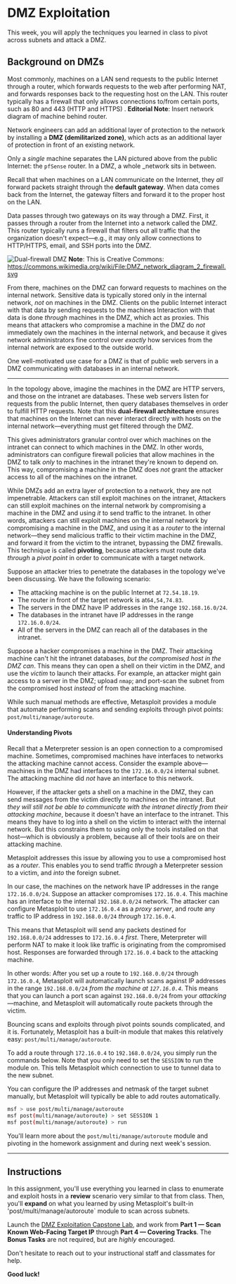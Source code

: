 # DMZ Exploitation
This week, you will apply the techniques you learned in class to pivot across subnets and attack a DMZ.

## Background on DMZs
Most commonly, machines on a LAN send requests to the public Internet through a router, which forwards requests to the web after performing NAT, and forwards responses back to the requesting host on the LAN. This router typically has a firewall that only allows connections to/from certain ports, such as 80 and 443 (HTTP and HTTPS) .
**Editorial Note**: Insert network diagram of machine behind router.

Network engineers can add an additional layer of protection to the network by installing a **DMZ (demilitarized zone)**, which acts as an additional layer of protection in front of an existing network.

Only a _single_ machine separates the LAN pictured above from the public Internet: the `pfSense` router. In a DMZ, a whole _network sits in between.

Recall that when machines on a LAN communicate on the Internet, they _all_ forward packets straight through the **default gateway**. When data comes back from the Internet, the gateway filters and forward it to the proper host on the LAN.

Data passes through two gateways on its way through a DMZ. First, it passes through a router from the Internet into a network called the DMZ.  This router typically runs a firewall that filters out all traffic that the organization doesn't expect—e.g., it may only allow connections to HTTP/HTTPS, email, and SSH ports into the DMZ.

  ![Dual-firewall DMZ](https://upload.wikimedia.org/wikipedia/commons/thumb/6/60/DMZ_network_diagram_2_firewall.svg/960px-DMZ_network_diagram_2_firewall.svg.png)
  **Note**: This is Creative Commons: https://commons.wikimedia.org/wiki/File:DMZ_network_diagram_2_firewall.svg

From there, machines on the DMZ can forward requests to machines on the  internal network. Sensitive data is typically stored only in the internal network, _not_ on machines in the DMZ. Clients on the public Internet interact with that data by sending requests to the machines Interaction with that data is done _through_ machines in the DMZ, which act as proxies. This means that attackers who compromise a machine in the DMZ do _not_ immediately own the machines in the internal network, and because it gives network administrators fine control over _exactly_ how services from the internal network are exposed to the outside world.

One well-motivated use case for a DMZ is that of public web servers in a DMZ communicating with databases in an internal network.

---

In the topology above, imagine the machines in the DMZ are HTTP servers, and those on the intranet are databases. These web servers listen for requests from the public Internet, then query databases themselves in order to fulfill HTTP requests. Note that this **dual-firewall architecture** ensures that machines on the Internet can never interact directly with hosts on the internal network—everything must get filtered through the DMZ.

This gives administrators granular control over which machines on the intranet can connect to which machines in the DMZ. In other words, administrators can configure firewall policies that allow machines in the DMZ to talk _only_ to machines in the intranet they're known to depend on. This way, compromising a machine in the DMZ does _not_ grant the attacker  access to all of the machines on the intranet.

While DMZs add an extra layer of protection to a network, they are not impenetrable. Attackers can still exploit machines on the intranet, Attackers can still exploit machines on the internal network by compromising a machine in the DMZ and using _it_ to send traffic to the intranet. In other words, attackers can still exploit machines on the internal network by compromising a machine in the DMZ, and using it as a _router_ to the internal network—they send malicious traffic to their victim machine in the DMZ, and forward it from the victim to the intranet, bypassing the DMZ firewalls. This technique is called **pivoting**, because attackers must route data _through_ a _pivot point_ in order to communicate with a target network.

Suppose an attacker tries to penetrate the databases in the topology we've been discussing. We have the following scenario:
- The attacking machine is on the public Internet at `72.54.18.19`.
- The router in front of the target network is at`64,54,74.83`.
- The servers in the DMZ have IP addresses in the range `192.168.16.0/24`.
- The databases in the intranet have IP addresses in the range `172.16.0.0/24`.
- All of the servers in the DMZ can reach all of the databases in the intranet.

Suppose a hacker compromises a machine in the DMZ. Their attacking machine can't hit the intranet databases, _but the compromised host in the DMZ can_. This means they can open a shell on their victim in the DMZ, and use the _victim_ to launch their attacks. For example, an attacker might gain access to a server in the DMZ; upload `nmap`; and port-scan the subnet from the compromised host _instead_ of from the attacking machine.

While such manual methods are effective, Metasploit provides a module that automate performing scans and sending exploits through pivot points: `post/multi/manage/autoroute`.

#### Understanding Pivots
Recall that a Meterpreter session is an open connection to a compromised machine. Sometimes, compromised machines have interfaces to networks the attacking machine cannot access. Consider the example above—machines in the DMZ had interfaces to the `172.16.0.0/24` internal subnet. The attacking machine did _not_ have an interface to this network.

However, if the attacker gets a shell on a machine in the DMZ, they can send messages from the victim directly to machines on the intranet. But _they will still not be able to communicate with the intranet directly from their attacking machine_, because it doesn't have an interface to the intranet. This means they have to log into a shell on the victim to interact with the internal network. But this constrains them to using only the tools installed on that host—which is obviously a problem, because all of their tools are on their attacking machine.

Metasploit addresses this issue by allowing you to use a compromised host as a _router_. This enables you to send traffic _through_ a Meterpreter session to a victim, and _into_ the foreign subnet.

In our case, the machines on the network have IP addresses in the range `172.16.0.0/24`. Suppose an attacker compromises `172.16.0.4`. This machine has an interface to the internal `192.168.0.0/24` network. The attacker can configure Metasploit to use `172.16.0.4` as a _proxy server_, and route any traffic to IP address in `192.168.0.0/24` _through_ `172.16.0.4`.

This means that Metasploit will send any packets destined for `192.168.0.0/24` addresses to `172.16.0.4` _first_. There, Meterpreter will perform NAT to make it look like traffic is originating from the compromised host. Responses are forwarded through `172.16.0.4` back to the attacking machine.

In other words: After you set up a route to `192.168.0.0/24` through `172.16.0.4`, Metasploit will automatically launch scans against IP addresses in the range `192.168.0.0/24` _from the machine at `127.16.0.4`_. This means that you can launch a port scan against `192.168.0.0/24` from your _attacking_—machine, and Metasploit will automatically route packets through the victim.

Bouncing scans and exploits through pivot points sounds complicated, and it is. Fortunately, Metasploit has a built-in module that makes this relatively easy: `post/multi/manage/autoroute`.

To add a route through `172.16.0.4` to `192.168.0.0/24`, you simply run the commands below. Note that you only need to set the `SESSION` to run the module on. This tells Metasploit which connection to use to tunnel data to the new subnet.

You can configure the IP addresses and netmask of the target subnet manually, but Metasploit will typically be able to add routes automatically.

  ```bash
  msf > use post/multi/manage/autoroute
  msf post(multi/manage/autoroute) > set SESSION 1
  msf post(multi/manage/autoroute) > run
  ```

You'll learn more about the `post/multi/manage/autoroute` module and pivoting in the homework assignment and during next week's session.

---
## Instructions
In this assignment, you'll use everything you learned in class to enumerate and exploit hosts in a **review** scenario very similar to that from class. Then, you'll **expand** on what you learned by using Metasploit's built-in 'post/multi/manage/autoroute` module to scan across subnets.

Launch the [DMZ Exploitation Capstone Lab](https://cybrscore.learnondemand.net/Lab/23930), and work from **Part 1 — Scan Known Web-Facing Target IP** through **Part 4 — Covering Tracks**. The **Bonus Tasks** are not required, but are _highly_ encouraged.

Don't hesitate to reach out to your instructional staff and classmates for help.

**Good luck!**
